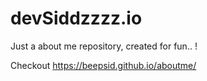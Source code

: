 # devSiddzzzz.io

Just a about me repository, created for fun.. !

Checkout https://beepsid.github.io/aboutme/
